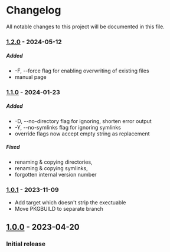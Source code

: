 # Changelog

All notable changes to this project will be documented in this file.

### [1.2.0] - 2024-05-12

##### Added
- -F, --force flag for enabling overwriting of existing files
- manual page

### [1.1.0] - 2024-01-23

##### Added
- -D, --no-directory flag for ignoring, shorten error output
- -Y, --no-symlinks flag for ignoring symlinks
- override flags now accept empty string as replacement

##### Fixed
- renaming & copying directories,
- renaming & copying symlinks,
- forgotten internal version number


### [1.0.1] - 2023-11-09
- Add target which doesn't strip the exectuable
- Move PKGBUILD to separate branch

## [1.0.0] - 2023-04-20

### Initial release

[1.2.0]: https://github.com/sukulent/namefix/releases/tag/v1.2.0
[1.1.0]: https://github.com/sukulent/namefix/releases/tag/v1.1.0
[1.0.1]: https://github.com/sukulent/namefix/releases/tag/v1.0.1
[1.0.0]: https://github.com/sukulent/namefix/releases/tag/v1.0.0
